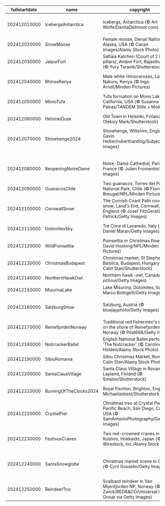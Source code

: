|fullstartdate|name|copyright|title|image|
|--|--|--|--|--|
202412010000|IcebergsAntarctica|Icebergs, Antarctica (© Art Wolfe/DanitaDelimont.com)|Protecting the last great wilderness|![](/en-GB/2024/12/202412010000IcebergsAntarctica.jpg)|
202412020000|SnowMoose|Female moose, Denali National Park, Alaska, USA (© Cavan Images/Alamy Stock Photo)|A wild stare|![](/en-GB/2024/12/202412020000SnowMoose.jpg)|
202412030000|JaipurFort|Sattais Katcheri (Court of 27 pillars), Amber Fort, Rajasthan, India (© Yury Taranik/Shutterstock)|A pillared legacy|![](/en-GB/2024/12/202412030000JaipurFort.jpg)|
202412040000|RhinosKenya|Male white rhinoceroses, Lake Nakuru, Kenya (© Ingo Arndt/Minden Pictures)|On the frontline of extinction|![](/en-GB/2024/12/202412040000RhinosKenya.jpg)|
202412050000|MonoTufa|Tufa formation on Mono Lake, California, USA (© Susanna Patras/TANDEM Stills + Motion)|The rise of tufa|![](/en-GB/2024/12/202412050000MonoTufa.jpg)|
202412060000|HelsinkiDusk|Old Town in Helsinki, Finland (© Oleksiy Mark/Shutterstock)|Happy birthday, Finland!|![](/en-GB/2024/12/202412060000HelsinkiDusk.jpg)|
202412070000|Stonehenge2024|Stonehenge, Wiltshire, England (© Gavin Hellier/robertharding/Subjects/Getty Images)|The riddle of the stones|![](/en-GB/2024/12/202412070000Stonehenge2024.jpg)|
||||![](/en-GB/2024/12/.jpg)|
202412080000|ReopeningNotreDame|Notre-Dame Cathedral, Paris, France (© Julien Fromentin/Getty Images)|The comeback of Notre-Dame|![](/en-GB/2024/12/202412080000ReopeningNotreDame.jpg)|
202412090000|GuanacosChile|Two guanacos, Torres del Paine National Park, Chile (© Floris van Breugel/NPL/Minden Pictures)|Attitude and altitude|![](/en-GB/2024/12/202412090000GuanacosChile.jpg)|
202412100000|CornwallSnow|The Cornish Coast Path covered in snow, Land's End, Cornwall, England (© Josef FitzGerald-Patrick/Getty Images)|The end? Not quite.|![](/en-GB/2024/12/202412100000CornwallSnow.jpg)|
202412110000|DolomitesSky|Tre Cime di Lavaredo, Italy (© Daniel Maran/Getty Images)|The triumphant trio|![](/en-GB/2024/12/202412110000DolomitesSky.jpg)|
202412120000|WildPoinsettia|Poinsettia or Christmas flower (© David Hosking/NPL/Minden Pictures)|'Red-y' for the holidays|![](/en-GB/2024/12/202412120000WildPoinsettia.jpg)|
202412130000|ChristmasBudapest|Christmas market, St Stephen's Basilica, Budapest, Hungary (© Calin Stan/Shutterstock)|Advent at the basilica|![](/en-GB/2024/12/202412130000ChristmasBudapest.jpg)|
202412140000|NorthernHawkOwl|Northern hawk-owl, Canada (© pchoui/Getty Images)|'Hoo' said that?|![](/en-GB/2024/12/202412140000NorthernHawkOwl.jpg)|
202412150000|MisurinaLake|Lake Misurina, Dolomites, Italy (© Marco Bottigelli/Getty Images)|A lake of tears|![](/en-GB/2024/12/202412150000MisurinaLake.jpg)|
202412160000|SalzburgSnow|Salzburg, Austria (© bluejayphoto/Getty Images)|Twinkling streets and icy peaks|![](/en-GB/2024/12/202412160000SalzburgSnow.jpg)|
202412170000|ReinefjordenNorway|Traditional red fishermen's cabins on the shore of Reinefjorden, Norway (© Pilat666/Getty Images)|A shore to adore|![](/en-GB/2024/12/202412170000ReinefjordenNorway.jpg)|
202412180000|NutcrackerBallet|English National Ballet performing 'The Nutcracker' (© Caroline Holden/Alamy Stock Photo)|Yule really love this ballet|![](/en-GB/2024/12/202412180000NutcrackerBallet.jpg)|
202412190000|SibiuRomania|Sibiu Christmas Market, Romania (© Calin Stan/Alamy Stock Photo)|Twinkle town|![](/en-GB/2024/12/202412190000SibiuRomania.jpg)|
202412200000|SantaClausVillage|Santa Claus Village in Rovaniemi, Lapland, Finland (© Smelov/Shutterstock)|He's coming to town...|![](/en-GB/2024/12/202412200000SantaClausVillage.jpg)|
202412210000|BurningOfTheClocks2024|Royal Pavilion, Brighton, England (© Michaelasbest/Shutterstock)|When time burns bright|![](/en-GB/2024/12/202412210000BurningOfTheClocks2024.jpg)|
202412220000|CrystalPier|Christmas tree at Crystal Pier, Pacific Beach, San Diego, California, USA (© SamAntonioPhotography/Getty Images)|Surf, sand and Santa|![](/en-GB/2024/12/202412220000CrystalPier.jpg)|
202412230000|FestivusCranes|Two red-crowned cranes in Kushiro, Hokkaido, Japan (© Wirestock, Inc./Alamy Stock Photo)|Ready to let off some steam?|![](/en-GB/2024/12/202412230000FestivusCranes.jpg)|
202412240000|SantaSnowglobe|Christmas market scene in Germany (© Cyril Gosselin/Getty Images)|Have yourself a very merry Christmas!|![](/en-GB/2024/12/202412240000SantaSnowglobe.jpg)|
202412250000|ReindeerTrio|Svalbard reindeer in Van Mijenfjorden NP, Norway (© Martin Zwick/REDA&CO/Universal Images Group via Getty Images)|Merry Christmas!|![](/en-GB/2024/12/202412250000ReindeerTrio.jpg)|
